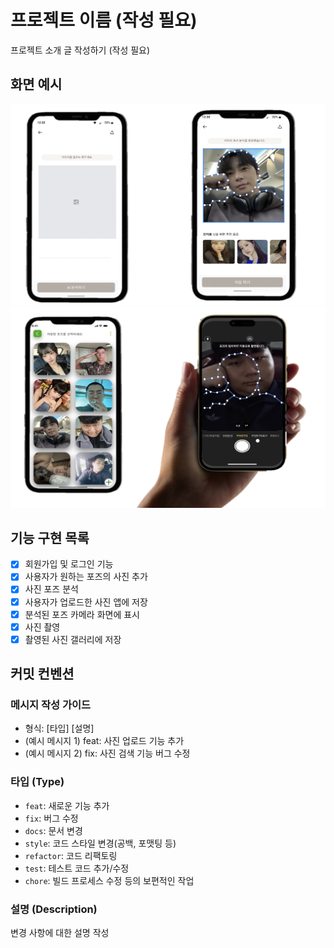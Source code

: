 # 프로젝트 이름 (작성 필요)

프로젝트 소개 글 작성하기 (작성 필요)

## 화면 예시
![사진 업로드](../images/upload_image.png)
![사진 촬영](../images/take_photo.png)

## 기능 구현 목록

- [x] 회원가입 및 로그인 기능
- [x] 사용자가 원하는 포즈의 사진 추가 
- [x] 사진 포즈 분석 
- [x] 사용자가 업로드한 사진 앱에 저장
- [x] 분석된 포즈 카메라 화면에 표시
- [x] 사진 촬영 
- [x] 촬영된 사진 갤러리에 저장

## 커밋 컨벤션

### 메시지 작성 가이드

- 형식: [타입] [설명]
- (예시 메시지 1) feat: 사진 업로드 기능 추가
- (예시 메시지 2) fix: 사진 검색 기능 버그 수정

### 타입 (Type)
- `feat`: 새로운 기능 추가
- `fix`: 버그 수정
- `docs`: 문서 변경
- `style`: 코드 스타일 변경(공백, 포맷팅 등)
- `refactor`: 코드 리팩토링
- `test`: 테스트 코드 추가/수정
- `chore`: 빌드 프로세스 수정 등의 보편적인 작업

### 설명 (Description)
변경 사항에 대한 설명 작성